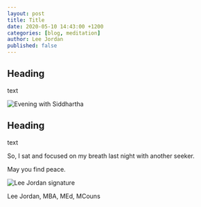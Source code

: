 ```yaml
---
layout: post
title: Title
date: 2020-05-10 14:43:00 +1200
categories: [blog, meditation]
author: Lee Jordan
published: false
---
```


<h2>Heading</h2>

<p>text</p>

<img class="img-border" src="https://geraldleejordan.com/public/assets/images/evening-with-siddhartha.jpg" alt="Evening with Siddhartha">

<h2>Heading</h2>

<p>text</p>

<p>So, I sat and focused on my breath last night with another seeker.</p>

<p>May you find peace.</p>

<img src="https://geraldleejordan.com/public/assets/images/lee-jordan.png" alt="Lee Jordan signature">

Lee Jordan, MBA, MEd, MCouns
